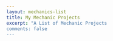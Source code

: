 ```yaml
---
layout: mechanics-list
title: My Mechanic Projects
excerpt: "A List of Mechanic Projects
comments: false
---
```

